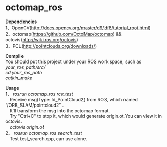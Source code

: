 octomap_ros
===========
<b>Dependencies</b><br/>
1、OpenCV(http://docs.opencv.org/master/d9/df8/tutorial_root.html)<br/>
2、octomap(https://github.com/OctoMap/octomap) && octovis(http://wiki.ros.org/octovis)<br/>
3、PCL(http://pointclouds.org/downloads/)<br/>

<b>Compile</b><br/>
You should put this project under your ROS work space, such as <i>your_ros_path/src/</i><br/>
<i>cd your_ros_path</i><br/>
<i>catkin_make</i><br/>

<b>Usage</b><br/>
1、 <i>rosrun octomap_ros rcv_test</i><br/>
&ensp;&ensp;Receive msg(Type: Id_PointCloud2) from ROS, which named “/ORB_SLAM/pointcloud2” .<br/>
&ensp;&ensp;It'll transform the msg into the octomap format.<br/>
&ensp;&ensp;Try "Ctrl+C" to stop it, which would generate origin.ot.You can view it in octovis.<br/>
&ensp;&ensp;<i>octovis  origin.ot</i><br/>
2、 <i>rosrun octomap_ros search_test</i><br/>
&ensp;&ensp;Test test_search.cpp, can use alone.<br/>
